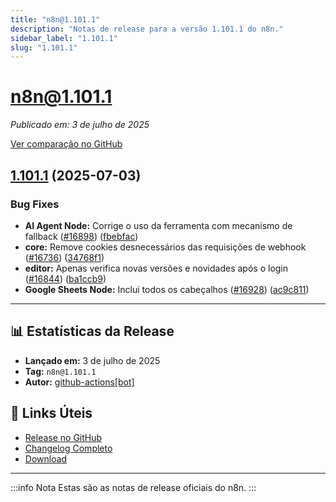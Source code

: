 ```yaml
---
title: "n8n@1.101.1"
description: "Notas de release para a versão 1.101.1 do n8n."
sidebar_label: "1.101.1"
slug: "1.101.1"
---
```


# n8n@1.101.1

*Publicado em: 3 de julho de 2025*

[Ver comparação no GitHub](https://github.com/n8n-io/n8n/compare/release/1.101.1...n8n@1.101.1)

## [1.101.1](https://github.com/n8n-io/n8n/compare/n8n@1.101.0...n8n@1.101.1) (2025-07-03)

### Bug Fixes

* **AI Agent Node:** Corrige o uso da ferramenta com mecanismo de fallback ([#16898](https://github.com/n8n-io/n8n/issues/16898)) ([fbebfac](https://github.com/n8n-io/n8n/commit/fbebfac53114ce27f6201e2c3c8d6a0693261c77))
* **core:** Remove cookies desnecessários das requisições de webhook ([#16736](https://github.com/n8n-io/n8n/issues/16736)) ([34768f1](https://github.com/n8n-io/n8n/commit/34768f1d93e9a76a0c41f4837962d37a8691f8d1))
* **editor:** Apenas verifica novas versões e novidades após o login ([#16844](https://github.com/n8n-io/n8n/issues/16844)) ([ba1ccb9](https://github.com/n8n-io/n8n/commit/ba1ccb985b69375bd351f57f0c9a28432e256272))
* **Google Sheets Node:** Inclui todos os cabeçalhos ([#16928](https://github.com/n8n-io/n8n/issues/16928)) ([ac9c811](https://github.com/n8n-io/n8n/commit/ac9c811f4d3f91308870bbe022e47c09377e2404))

---

## 📊 Estatísticas da Release

* **Lançado em:** 3 de julho de 2025
* **Tag:** `n8n@1.101.1`
* **Autor:** [github-actions[bot]](https://github.com/apps/github-actions)

## 🔗 Links Úteis

* [Release no GitHub](https://github.com/n8n-io/n8n/releases/tag/n8n%401.101.1)
* [Changelog Completo](https://github.com/n8n-io/n8n/compare/release/1.101.1...n8n@1.101.1)
* [Download](https://api.github.com/repos/n8n-io/n8n/tarball/n8n@1.101.1)

---

:::info Nota
Estas são as notas de release oficiais do n8n.
:::
